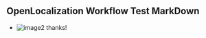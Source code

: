 ## OpenLocalization Workflow Test MarkDown
* ![image2](.\85857bf4-e956-4c4f-81ae-7a6552cbedc2.png) 
thanks!